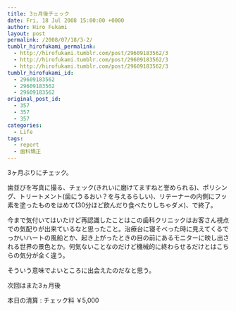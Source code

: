 ```yaml
---
title: 3ヵ月後チェック
date: Fri, 18 Jul 2008 15:00:00 +0000
author: Hiro Fukami
layout: post
permalink: /2008/07/18/3-2/
tumblr_hirofukami_permalink:
  - http://hirofukami.tumblr.com/post/29609183562/3
  - http://hirofukami.tumblr.com/post/29609183562/3
  - http://hirofukami.tumblr.com/post/29609183562/3
tumblr_hirofukami_id:
  - 29609183562
  - 29609183562
  - 29609183562
original_post_id:
  - 357
  - 357
  - 357
categories:
  - Life
tags:
  - report
  - 歯科矯正
---
```

<div class="section">
  <p>
    3ヶ月ぶりにチェック。
  </p>
  
  <p>
    歯並びを写真に撮る、チェック(きれいに磨けてますねと誉められる)、ポリシング、トリートメント(歯にうるおい？を与えるらしい)、リテーナーの内側にフッ素を塗ったものをはめて(30分ほど飲んだり食べたりしちゃダメ)、で終了。
  </p>
  
  <p>
    今まで気付いてはいたけど再認識したことはこの歯科クリニックはお客さん視点での気配りが出来ているなと思ったこと。治療台に寝そべった時に見えてくるでっかいハートの風船とか、起き上がったときの目の前にあるモニターに映し出される世界の景色とか。何気ないことなのだけど機械的に終わらせるだけとはこちらの気分が全く違う。
  </p>
  
  <p>
    そういう意味でよいところに出会えたのだなと思う。
  </p>
  
  <p>
    次回はまた3ヵ月後
  </p>
  
  <p>
    本日の清算&#160;: チェック料 ￥5,000
  </p>
</div>